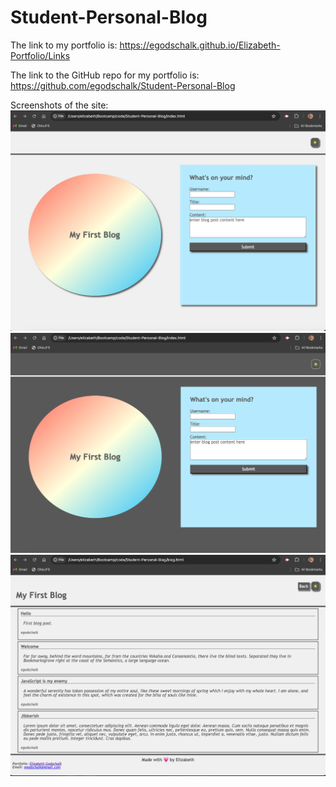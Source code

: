 # Student-Personal-Blog

The link to my portfolio is: https://egodschalk.github.io/Elizabeth-Portfolio/Links

The link to the GitHub repo for my portfolio is: https://github.com/egodschalk/Student-Personal-Blog

Screenshots of the site:
![Form Page](./assets/images/image.png)
![Dark Mode](./assets/images/image-1.png)
![Blog Page](./assets/images/image-2.png)

